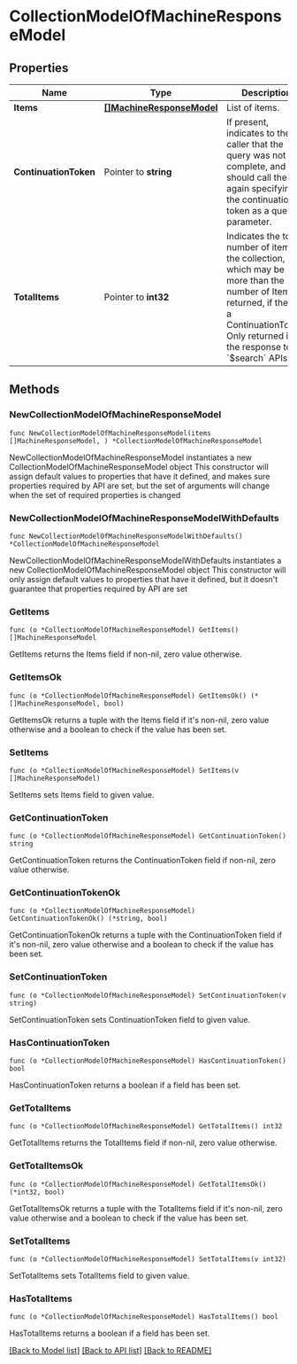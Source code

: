 # CollectionModelOfMachineResponseModel

## Properties

Name | Type | Description | Notes
------------ | ------------- | ------------- | -------------
**Items** | [**[]MachineResponseModel**](MachineResponseModel.md) | List of items. | 
**ContinuationToken** | Pointer to **string** | If present, indicates to the caller that the query was not complete, and they should call the API again specifying the continuation token as a query parameter. | [optional] 
**TotalItems** | Pointer to **int32** | Indicates the total number of items in the collection, which may be more than the number of Items returned, if there is a ContinuationToken.  Only returned in the response to &#x60;$search&#x60; APIs. | [optional] 

## Methods

### NewCollectionModelOfMachineResponseModel

`func NewCollectionModelOfMachineResponseModel(items []MachineResponseModel, ) *CollectionModelOfMachineResponseModel`

NewCollectionModelOfMachineResponseModel instantiates a new CollectionModelOfMachineResponseModel object
This constructor will assign default values to properties that have it defined,
and makes sure properties required by API are set, but the set of arguments
will change when the set of required properties is changed

### NewCollectionModelOfMachineResponseModelWithDefaults

`func NewCollectionModelOfMachineResponseModelWithDefaults() *CollectionModelOfMachineResponseModel`

NewCollectionModelOfMachineResponseModelWithDefaults instantiates a new CollectionModelOfMachineResponseModel object
This constructor will only assign default values to properties that have it defined,
but it doesn't guarantee that properties required by API are set

### GetItems

`func (o *CollectionModelOfMachineResponseModel) GetItems() []MachineResponseModel`

GetItems returns the Items field if non-nil, zero value otherwise.

### GetItemsOk

`func (o *CollectionModelOfMachineResponseModel) GetItemsOk() (*[]MachineResponseModel, bool)`

GetItemsOk returns a tuple with the Items field if it's non-nil, zero value otherwise
and a boolean to check if the value has been set.

### SetItems

`func (o *CollectionModelOfMachineResponseModel) SetItems(v []MachineResponseModel)`

SetItems sets Items field to given value.


### GetContinuationToken

`func (o *CollectionModelOfMachineResponseModel) GetContinuationToken() string`

GetContinuationToken returns the ContinuationToken field if non-nil, zero value otherwise.

### GetContinuationTokenOk

`func (o *CollectionModelOfMachineResponseModel) GetContinuationTokenOk() (*string, bool)`

GetContinuationTokenOk returns a tuple with the ContinuationToken field if it's non-nil, zero value otherwise
and a boolean to check if the value has been set.

### SetContinuationToken

`func (o *CollectionModelOfMachineResponseModel) SetContinuationToken(v string)`

SetContinuationToken sets ContinuationToken field to given value.

### HasContinuationToken

`func (o *CollectionModelOfMachineResponseModel) HasContinuationToken() bool`

HasContinuationToken returns a boolean if a field has been set.

### GetTotalItems

`func (o *CollectionModelOfMachineResponseModel) GetTotalItems() int32`

GetTotalItems returns the TotalItems field if non-nil, zero value otherwise.

### GetTotalItemsOk

`func (o *CollectionModelOfMachineResponseModel) GetTotalItemsOk() (*int32, bool)`

GetTotalItemsOk returns a tuple with the TotalItems field if it's non-nil, zero value otherwise
and a boolean to check if the value has been set.

### SetTotalItems

`func (o *CollectionModelOfMachineResponseModel) SetTotalItems(v int32)`

SetTotalItems sets TotalItems field to given value.

### HasTotalItems

`func (o *CollectionModelOfMachineResponseModel) HasTotalItems() bool`

HasTotalItems returns a boolean if a field has been set.


[[Back to Model list]](../README.md#documentation-for-models) [[Back to API list]](../README.md#documentation-for-api-endpoints) [[Back to README]](../README.md)


